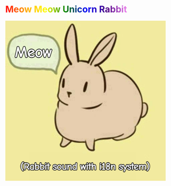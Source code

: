 # <span style="background-image: linear-gradient(to left, violet, indigo, blue, green, yellow, orange, red);-webkit-background-clip: text;color: transparent;">Meow Meow Unicorn Rabbit</span>

![Rabbit Sound](./assets/RabbitSound.png)

<!--
**emu-rabbit/emu-rabbit** is a ✨ _special_ ✨ repository because its `README.md` (this file) appears on your GitHub profile.

Here are some ideas to get you started:

- 🔭 I’m currently working on ...
- 🌱 I’m currently learning ...
- 👯 I’m looking to collaborate on ...
- 🤔 I’m looking for help with ...
- 💬 Ask me about ...
- 📫 How to reach me: ...
- 😄 Pronouns: ...
- ⚡ Fun fact: ...
-->

